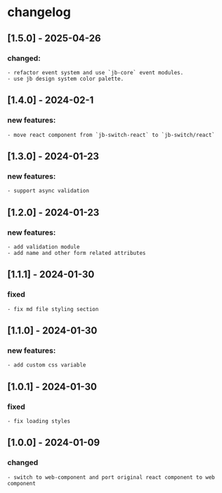 # changelog

## [1.5.0] - 2025-04-26
### changed:
    - refactor event system and use `jb-core` event modules.
    - use jb design system color palette.

## [1.4.0] - 2024-02-1
### new features:
    - move react component from `jb-switch-react` to `jb-switch/react`

## [1.3.0] - 2024-01-23
### new features:
    - support async validation

## [1.2.0] - 2024-01-23
### new features:
    - add validation module
    - add name and other form related attributes
## [1.1.1] - 2024-01-30
### fixed
    - fix md file styling section

## [1.1.0] - 2024-01-30
### new features:
    - add custom css variable

## [1.0.1] - 2024-01-30
### fixed
    - fix loading styles

## [1.0.0] - 2024-01-09
### changed
    - switch to web-component and port original react component to web component 

